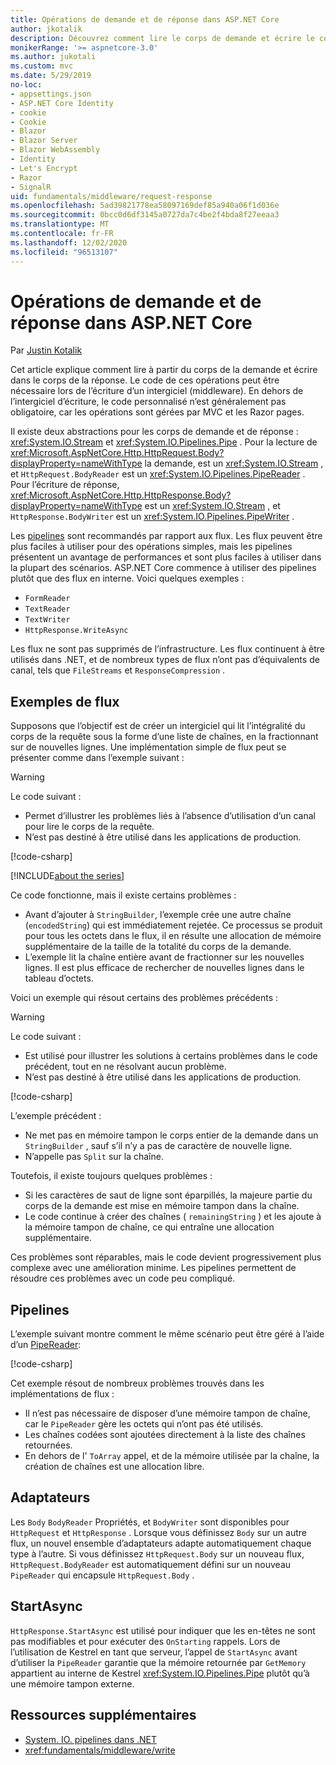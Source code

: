 ```yaml
---
title: Opérations de demande et de réponse dans ASP.NET Core
author: jkotalik
description: Découvrez comment lire le corps de demande et écrire le corps de la réponse dans ASP.NET Core.
monikerRange: '>= aspnetcore-3.0'
ms.author: jukotali
ms.custom: mvc
ms.date: 5/29/2019
no-loc:
- appsettings.json
- ASP.NET Core Identity
- cookie
- Cookie
- Blazor
- Blazor Server
- Blazor WebAssembly
- Identity
- Let's Encrypt
- Razor
- SignalR
uid: fundamentals/middleware/request-response
ms.openlocfilehash: 5ad39821778ea58097169def85a940a06f1d036e
ms.sourcegitcommit: 0bcc0d6df3145a0727da7c4be2f4bda8f27eeaa3
ms.translationtype: MT
ms.contentlocale: fr-FR
ms.lasthandoff: 12/02/2020
ms.locfileid: "96513107"
---
```

# <a name="request-and-response-operations-in-aspnet-core"></a>Opérations de demande et de réponse dans ASP.NET Core

Par [Justin Kotalik](https://github.com/jkotalik)

Cet article explique comment lire à partir du corps de la demande et écrire dans le corps de la réponse. Le code de ces opérations peut être nécessaire lors de l’écriture d’un intergiciel (middleware). En dehors de l’intergiciel d’écriture, le code personnalisé n’est généralement pas obligatoire, car les opérations sont gérées par MVC et les Razor pages.

Il existe deux abstractions pour les corps de demande et de réponse : <xref:System.IO.Stream> et <xref:System.IO.Pipelines.Pipe> . Pour la lecture de <xref:Microsoft.AspNetCore.Http.HttpRequest.Body?displayProperty=nameWithType> la demande, est un <xref:System.IO.Stream> , et `HttpRequest.BodyReader` est un <xref:System.IO.Pipelines.PipeReader> . Pour l’écriture de réponse, <xref:Microsoft.AspNetCore.Http.HttpResponse.Body?displayProperty=nameWithType> est un <xref:System.IO.Stream> , et `HttpResponse.BodyWriter` est un <xref:System.IO.Pipelines.PipeWriter> .

Les [pipelines](/dotnet/standard/io/pipelines) sont recommandés par rapport aux flux. Les flux peuvent être plus faciles à utiliser pour des opérations simples, mais les pipelines présentent un avantage de performances et sont plus faciles à utiliser dans la plupart des scénarios. ASP.NET Core commence à utiliser des pipelines plutôt que des flux en interne. Voici quelques exemples :

* `FormReader`
* `TextReader`
* `TextWriter`
* `HttpResponse.WriteAsync`

Les flux ne sont pas supprimés de l’infrastructure. Les flux continuent à être utilisés dans .NET, et de nombreux types de flux n’ont pas d’équivalents de canal, tels que `FileStreams` et `ResponseCompression` .

## <a name="stream-examples"></a>Exemples de flux

<!-- see "fundamentals\middleware\request-response\static\TestPipes.JPG for testing sample -->

Supposons que l’objectif est de créer un intergiciel qui lit l’intégralité du corps de la requête sous la forme d’une liste de chaînes, en la fractionnant sur de nouvelles lignes. Une implémentation simple de flux peut se présenter comme dans l’exemple suivant :

> [!WARNING]
> Le code suivant :
> * Permet d’illustrer les problèmes liés à l’absence d’utilisation d’un canal pour lire le corps de la requête.
> * N’est pas destiné à être utilisé dans les applications de production.

[!code-csharp[](request-response/samples/3.x/RequestResponseSample/Startup.cs?name=GetListOfStringsFromStream)]

[!INCLUDE[about the series](~/includes/code-comments-loc.md)]

Ce code fonctionne, mais il existe certains problèmes :

* Avant d’ajouter à `StringBuilder`, l’exemple crée une autre chaîne (`encodedString`) qui est immédiatement rejetée. Ce processus se produit pour tous les octets dans le flux, il en résulte une allocation de mémoire supplémentaire de la taille de la totalité du corps de la demande.
* L’exemple lit la chaîne entière avant de fractionner sur les nouvelles lignes. Il est plus efficace de rechercher de nouvelles lignes dans le tableau d’octets.

Voici un exemple qui résout certains des problèmes précédents :

> [!WARNING]
> Le code suivant :
> * Est utilisé pour illustrer les solutions à certains problèmes dans le code précédent, tout en ne résolvant aucun problème.
> * N’est pas destiné à être utilisé dans les applications de production.

[!code-csharp[](request-response/samples/3.x/RequestResponseSample/Startup.cs?name=GetListOfStringsFromStreamMoreEfficient)]

L’exemple précédent :

* Ne met pas en mémoire tampon le corps entier de la demande dans un `StringBuilder` , sauf s’il n’y a pas de caractère de nouvelle ligne.
* N’appelle pas `Split` sur la chaîne.

Toutefois, il existe toujours quelques problèmes :

* Si les caractères de saut de ligne sont éparpillés, la majeure partie du corps de la demande est mise en mémoire tampon dans la chaîne.
* Le code continue à créer des chaînes ( `remainingString` ) et les ajoute à la mémoire tampon de chaîne, ce qui entraîne une allocation supplémentaire.

Ces problèmes sont réparables, mais le code devient progressivement plus complexe avec une amélioration minime. Les pipelines permettent de résoudre ces problèmes avec un code peu compliqué.

## <a name="pipelines"></a>Pipelines

L’exemple suivant montre comment le même scénario peut être géré à l’aide d’un [PipeReader](/dotnet/standard/io/pipelines#pipe):

[!code-csharp[](request-response/samples/3.x/RequestResponseSample/Startup.cs?name=GetListOfStringFromPipe)]

Cet exemple résout de nombreux problèmes trouvés dans les implémentations de flux :

* Il n’est pas nécessaire de disposer d’une mémoire tampon de chaîne, car le `PipeReader` gère les octets qui n’ont pas été utilisés.
* Les chaînes codées sont ajoutées directement à la liste des chaînes retournées.
* En dehors de l' `ToArray` appel, et de la mémoire utilisée par la chaîne, la création de chaînes est une allocation libre.

## <a name="adapters"></a>Adaptateurs

Les `Body` `BodyReader` Propriétés, et `BodyWriter` sont disponibles pour `HttpRequest` et `HttpResponse` . Lorsque vous définissez `Body` sur un autre flux, un nouvel ensemble d’adaptateurs adapte automatiquement chaque type à l’autre. Si vous définissez `HttpRequest.Body` sur un nouveau flux, `HttpRequest.BodyReader` est automatiquement défini sur un nouveau `PipeReader` qui encapsule `HttpRequest.Body` .

## <a name="startasync"></a>StartAsync

`HttpResponse.StartAsync` est utilisé pour indiquer que les en-têtes ne sont pas modifiables et pour exécuter des `OnStarting` rappels. Lors de l’utilisation de Kestrel en tant que serveur, l’appel de `StartAsync` avant d’utiliser la `PipeReader` garantie que la mémoire retournée par `GetMemory` appartient au interne de Kestrel <xref:System.IO.Pipelines.Pipe> plutôt qu’à une mémoire tampon externe.

## <a name="additional-resources"></a>Ressources supplémentaires

* [System. IO. pipelines dans .NET](/dotnet/standard/io/pipelines)
* <xref:fundamentals/middleware/write>

<!-- Test with Postman or other tool. See image in static directory. -->
